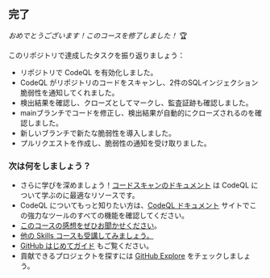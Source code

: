 <!--
  <<< Author notes: Finish >>>
  学んだことの振り返り、フィードバックのお願い、次のステップの案内。
-->

## 完了

_おめでとうございます！このコースを修了しました！_ 🏆

このリポジトリで達成したタスクを振り返りましょう：
  - リポジトリで CodeQL を有効化しました。
  - CodeQL がリポジトリのコードをスキャンし、2件のSQLインジェクション脆弱性を通知してくれました。
  - 検出結果を確認し、クローズとしてマークし、監査証跡も確認しました。
  - mainブランチでコードを修正し、検出結果が自動的にクローズされるのを確認しました。
  - 新しいブランチで新たな脆弱性を導入しました。
  - プルリクエストを作成し、脆弱性の通知を受け取りました。

### 次は何をしましょう？

- さらに学びを深めましょう！[コードスキャンのドキュメント](https://docs.github.com/ja/code-security/code-scanning/automatically-scanning-your-code-for-vulnerabilities-and-errors/about-code-scanning) は CodeQL について学ぶのに最適なリソースです。
- CodeQL についてもっと知りたい方は、[CodeQL ドキュメント](https://codeql.github.com/docs/) サイトでこの強力なツールのすべての機能を確認してください。
- [このコースの感想をぜひお聞かせください](https://github.com/orgs/skills/discussions/405)。
- [他の Skills コースも受講してみましょう。](https://github.com/skills)
- [GitHub はじめてガイド](https://docs.github.com/ja/get-started) もご覧ください。
- 貢献できるプロジェクトを探すには [GitHub Explore](https://github.com/explore) をチェックしましょう。


